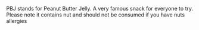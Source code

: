 PBJ stands for Peanut Butter Jelly. A very famous snack for everyone to try. Please note it contains nut and should not be consumed if you have nuts allergies